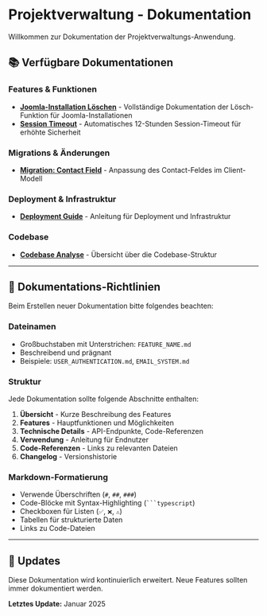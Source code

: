 # Projektverwaltung - Dokumentation

Willkommen zur Dokumentation der Projektverwaltungs-Anwendung.

## 📚 Verfügbare Dokumentationen

### Features & Funktionen

- **[Joomla-Installation Löschen](JOOMLA_INSTALLATION_DELETE.md)** - Vollständige Dokumentation der Lösch-Funktion für Joomla-Installationen
- **[Session Timeout](SESSION_TIMEOUT.md)** - Automatisches 12-Stunden Session-Timeout für erhöhte Sicherheit

### Migrations & Änderungen

- **[Migration: Contact Field](MIGRATION_CONTACT_FIELD.md)** - Anpassung des Contact-Feldes im Client-Modell

### Deployment & Infrastruktur

- **[Deployment Guide](DEPLOYMENT.md)** - Anleitung für Deployment und Infrastruktur

### Codebase

- **[Codebase Analyse](CODEBASE_ANALYSIS.md)** - Übersicht über die Codebase-Struktur

---

## 📖 Dokumentations-Richtlinien

Beim Erstellen neuer Dokumentation bitte folgendes beachten:

### Dateinamen

- Großbuchstaben mit Unterstrichen: `FEATURE_NAME.md`
- Beschreibend und prägnant
- Beispiele: `USER_AUTHENTICATION.md`, `EMAIL_SYSTEM.md`

### Struktur

Jede Dokumentation sollte folgende Abschnitte enthalten:

1. **Übersicht** - Kurze Beschreibung des Features
2. **Features** - Hauptfunktionen und Möglichkeiten
3. **Technische Details** - API-Endpunkte, Code-Referenzen
4. **Verwendung** - Anleitung für Endnutzer
5. **Code-Referenzen** - Links zu relevanten Dateien
6. **Changelog** - Versionshistorie

### Markdown-Formatierung

- Verwende Überschriften (`#`, `##`, `###`)
- Code-Blöcke mit Syntax-Highlighting (` ```typescript `)
- Checkboxen für Listen (`✅`, `❌`, `⚠️`)
- Tabellen für strukturierte Daten
- Links zu Code-Dateien

---

## 🔄 Updates

Diese Dokumentation wird kontinuierlich erweitert. Neue Features sollten immer dokumentiert werden.

**Letztes Update:** Januar 2025
